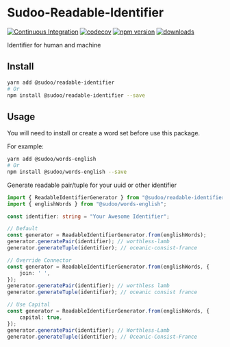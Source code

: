 # Sudoo-Readable-Identifier

[![Continuous Integration](https://github.com/SudoDotDog/Sudoo-Readable-Identifier/actions/workflows/ci.yml/badge.svg)](https://github.com/SudoDotDog/Sudoo-Readable-Identifier/actions/workflows/ci.yml)
[![codecov](https://codecov.io/gh/SudoDotDog/Sudoo-Readable-Identifier/branch/main/graph/badge.svg)](https://codecov.io/gh/SudoDotDog/Sudoo-Readable-Identifier)
[![npm version](https://badge.fury.io/js/%40sudoo%2Freadable-identifier.svg)](https://www.npmjs.com/package/@sudoo/readable-identifier)
[![downloads](https://img.shields.io/npm/dm/@sudoo/readable-identifier.svg)](https://www.npmjs.com/package/@sudoo/readable-identifier)

Identifier for human and machine

## Install

```sh
yarn add @sudoo/readable-identifier
# Or
npm install @sudoo/readable-identifier --save
```

## Usage

You will need to install or create a word set before use this package.

For example:

```sh
yarn add @sudoo/words-english
# Or
npm install @sudoo/words-english --save
```

Generate readable pair/tuple for your uuid or other identifier

```ts
import { ReadableIdentifierGenerator } from "@sudoo/readable-identifier";
import { englishWords } from "@sudoo/words-english";

const identifier: string = "Your Awesome Identifier";

// Default
const generator = ReadableIdentifierGenerator.from(englishWords);
generator.generatePair(identifier); // worthless-lamb
generator.generateTuple(identifier); // oceanic-consist-france

// Override Connector
const generator = ReadableIdentifierGenerator.from(englishWords, {
    join: ' ',
});
generator.generatePair(identifier); // worthless lamb
generator.generateTuple(identifier); // oceanic consist france

// Use Capital
const generator = ReadableIdentifierGenerator.from(englishWords, {
    capital: true,
});
generator.generatePair(identifier); // Worthless-Lamb
generator.generateTuple(identifier); // Oceanic-Consist-France
```
